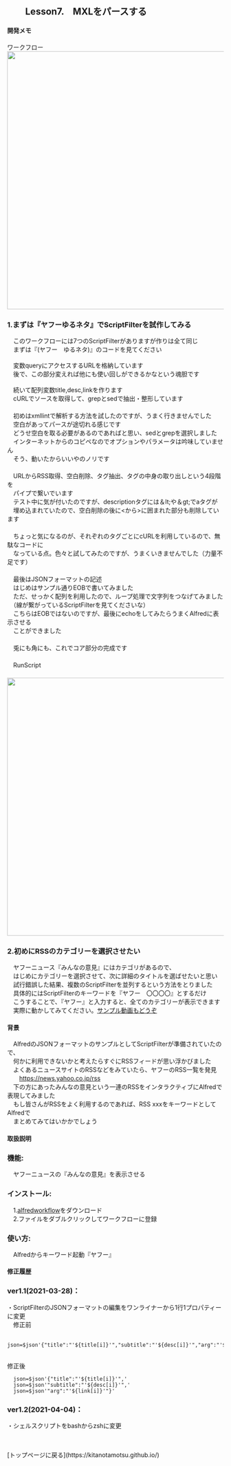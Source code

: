 ## 　　Lesson7.　MXLをパースする
#### 開発メモ
ワークフロー
<br><img width="600" src="https://user-images.githubusercontent.com/40127279/126856670-b705deb1-6ce7-4633-8eff-345b743c9567.png">

### 1.まずは『ヤフーゆるネタ』でScriptFilterを試作してみる
　このワークフローには7つのScriptFilterがありますが作りは全て同じ
<br>　まずは『(ヤフー　ゆるネタ)』のコードを見てください
<br>
<br>　変数queryにアクセスするURLを格納しています
<br>　後で、この部分変えれば他にも使い回しができるかなという魂胆です
<br>
<br>　続いて配列変数title,desc,linkを作ります
<br>　cURLでソースを取得して、grepとsedで抽出・整形しています
<br>　
<br>　初めはxmllintで解析する方法を試したのですが、うまく行きませんでした
<br>　空白があってパースが途切れる感じです
<br>　どうせ空白を取る必要があるのであればと思い、sedとgrepを選択しました
<br>　インターネットからのコピペなのでオプションやパラメータは吟味していません
<br>　そう、動いたからいいやのノリです
<br>　
<br>　URLからRSS取得、空白削除、タグ抽出、タグの中身の取り出しという4段階を
<br>　パイプで繋いでいます
<br>　テスト中に気が付いたのですが、descriptionタグには＆lt;や＆gt;でaタグが
<br>　埋め込まれていたので、空白削除の後に&lt;から&gt;に囲まれた部分も削除しています
<br>　
<br>　ちょっと気になるのが、それぞれのタグごとにcURLを利用しているので、無駄なコードに
<br>　なっている点。色々と試してみたのですが、うまくいきませんでした（力量不足です）
<br>　
<br>　最後はJSONフォーマットの記述
<br>　はじめはサンプル通りEOBで書いてみました
<br>　ただ、せっかく配列を利用したので、ループ処理で文字列をつなげてみました
<br>　（線が繋がっているScriptFilterを見てくださいな）
<br>　こちらはEOBではないのですが、最後にechoをしてみたらうまくAlfredに表示させる
<br>　ことができました
<br>　
<br>　兎にも角にも、これでコア部分の完成です
<br>　
<br>　RunScript
<br>　<img width="600" src="https://user-images.githubusercontent.com/40127279/126856694-5a135691-32e4-48e4-86a6-ae9dedc043a9.png">


### 2.初めにRSSのカテゴリーを選択させたい
　ヤフーニュース『みんなの意見』にはカテゴリがあるので、
<br>　はじめにカテゴリーを選択させて、次に詳細のタイトルを選ばせたいと思い
<br>　試行錯誤した結果、複数のScriptFilterを並列するという方法をとりました
<br>　具体的にはScriptFilterのキーワードを『ヤフー　〇〇〇〇』とするだけ
<br>　こうすることで、『ヤフー』と入力すると、全てのカテゴリーが表示できます
<br>　実際に動かしてみてください。[サンプル動画もどうぞ](https://user-images.githubusercontent.com/40127279/125182947-5a489f00-e24d-11eb-823d-9ffe309f65d7.mp4)

#### 背景
　AlfredのJSONフォーマットのサンプルとしてScriptFilterが準備されていたので、
<br>　何かに利用できないかと考えたらすぐにRSSフィードが思い浮かびました
<br>　よくあるニュースサイトのRSSなどをみていたら、ヤフーのRSS一覧を発見
<br>　　https://news.yahoo.co.jp/rss
<br>　下の方にあったみんなの意見という一連のRSSをインタラクティブにAlfredで表現してみました
<br>　もし皆さんがRSSをよく利用するのであれば、RSS xxxをキーワードとしてAlfredで
<br>　まとめてみてはいかかでしょう

#### 取扱説明
### 機能:
　ヤフーニュースの『みんなの意見』を表示させる
### インストール:
　1.[alfredworkflow](https://github.com/KitanoTamotsu/yahoo/releases/download/1.2/yahoo.alfredworkflow.zip)をダウンロード 
<br>　2.ファイルをダブルクリックしてワークフローに登録
### 使い方:
　Alfredからキーワード起動『ヤフー』


#### 修正履歴
### ver1.1(2021-03-28)：
・ScriptFilterのJSONフォーマットの編集をワンライナーから1行1プロパティーに変更
<br>　修正前
```
　json=$json'{"title":"'${title[i]}'","subtitle":"'${desc[i]}'","arg":"'${link[i]}'"}'  
``` 
<br> 修正後
```
  json=$json'{"title":"'${title[i]}'",'
  json=$json'"subtitle":"'${desc[i]}'",'
  json=$json'"arg":"'${link[i]}'"}'  
```
### ver1.2(2021-04-04)：
 ・シェルスクリプトをbashからzshに変更

<br>
<br>
[トップページに戻る](https://kitanotamotsu.github.io/)

